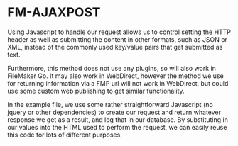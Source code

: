 FM-AJAXPOST
===========
Using Javascript to handle our request allows us to control setting the HTTP header as well
as submitting the content in other formats, such as JSON or XML, instead of the commonly 
used key/value pairs that get submitted as text.

Furthermore, this method does not use any plugins, so will also work in FileMaker Go. It may 
also work in WebDirect, however the method we use for returning information via a FMP url 
will not work in WebDirect, but could use some custom web publishing to get similar functionality.

In the example file, we use some rather straightforward Javascript (no jquery or other 
dependencies) to create our request and return whatever response we get as a result, and log 
that in our database. By substituting in our values into the HTML used to perform the request, 
we can easily reuse this code for lots of different purposes.
